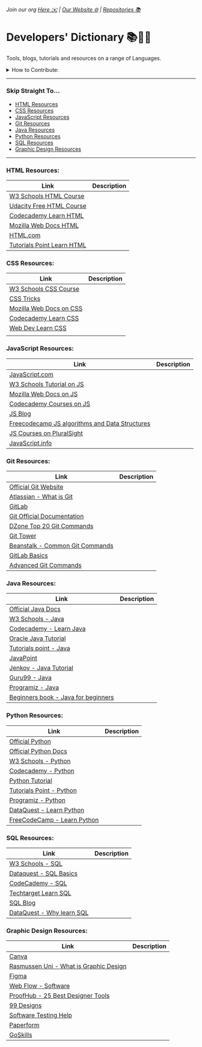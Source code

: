 ###### Join our org [Here ✉️](https://github.com/App-Choreography/Get-An-Invite/issues/new?assignees=CodingSpecies&labels=Organisation+Invite%21+%F0%9F%93%A8&template=please-can-i-join-this-organisation------.md&title=Please+Can+I+Join+This+Organisation%3F+%F0%9F%A5%BA%F0%9F%99%8F") | [Our Website 🌐](https://app-choreography.github.io/) | [Repositories 📚](https://github.com/orgs/App-Choreography/repositories)

# Developers' Dictionary 📚🔎🌐
Tools, blogs, tutorials and resources on a range of Languages.

<details close>
<summary>How to Contribute:</summary>
<br>
    Each time you contribute and add a resource to our lists, we will add your name here : <a href="https://github.com/App-Choreography/Dev-Dictionary/issues/1">Contributor Tally </a>, where you we can who has added the most resources.

    Simply star this repo, fork it to your user area, and add a resource in the correct section, in the correct format. 

    Then open a pull request and wait for an App-Choreographer to merge and add you to the tally!
</details>

---

### Skip Straight To...
 - [HTML Resources](#html-resources)
 - [CSS Resources](#css-resources)
 - [JavaScript Resources](#javascript-resources)
 - [Git Resources](#git-resources)
 - [Java Resources](#java-resources)
 - [Python Resources](#python-resources)
 - [SQL Resources](#sql-resources)
 - [Graphic Design Resources](#graphic-design-resources)
  

---

### HTML Resources:

| Link                                                                                                                                                                                                                                                                                | Description |
| ----------------------------------------------------------------------------------------------------------------------------------------------------------------------------------------------------------------------------------------------------------------------------------- | ----------- |
| [W3 Schools HTML Course](https://www.w3schools.com/html/)                                                                                                                                                                                                                           |             |
| [Udacity Free HTML Course](https://www.udacity.com/course/intro-to-html-and-css--ud001?irclickid=Sc5UJO1iPxyNTO%3AxIyRKFQoZUkDXx6XZn0qpxQ0&irgwc=1&utm_source=affiliate&utm_medium=&aff=221109&utm_term=&utm_campaign=hawk_trdpro-gb-1480073924778635000_&utm_content=&adid=786224) |             |
| [Codecademy Learn HTML](https://www.codecademy.com/learn/learn-html)                                                                                                                                                                                                                |             |
| [Mozilla Web Docs HTML](https://developer.mozilla.org/en-US/docs/Web/HTML)                                                                                                                                                                                                          |             |
| [HTML.com](https://html.com/)                                                                                                                                                                                                                                                       |             |
| [Tutorials Point Learn HTML](https://www.tutorialspoint.com/html/index.htm)                                                                                                                                                                                                         |             |

### CSS Resources:

| Link                                                                        | Description |
| --------------------------------------------------------------------------- | ----------- |
| [W3 Schools CSS Course](https://www.w3schools.com/css/)                     |             |
| [CSS Tricks](https://css-tricks.com/)                                       |             |
| [Mozilla Web Docs on CSS](https://developer.mozilla.org/en-US/docs/Web/CSS) |             |
| [Codecademy Learn CSS](https://www.codecademy.com/learn/learn-css)          |             |
| [Web Dev Learn CSS](https://web.dev/learn/css/)                             |             |
|                                                                             |

### JavaScript Resources:

| Link                                                                                                                            | Description |
| ------------------------------------------------------------------------------------------------------------------------------- | ----------- |
| [JavaScript.com](https://www.javascript.com/)                                                                                   |             |
| [W3 Schools Tutorial on JS](https://www.w3schools.com/js/)                                                                      |             |
| [Mozilla Web Docs on JS](https://developer.mozilla.org/en-US/docs/Web/JavaScript)                                               |             |
| [Codecademy Courses on JS](https://www.codecademy.com/catalog/language/javascript)                                              |             |
| [JS Blog](https://skillcrush.com/blog/javascript/)                                                                              |             |
| [Freecodecamp JS algorithms and Data Structures](https://www.freecodecamp.org/learn/javascript-algorithms-and-data-structures/) |             |
| [JS Courses on PluralSight](https://www.pluralsight.com/paths/javascript-core-language)                                         |             |
| [JavaScript.info](https://javascript.info)                                                                                      |             |

### Git Resources:

| Link                                                                                                       | Description |
| ---------------------------------------------------------------------------------------------------------- | ----------- |
| [Official Git Website](https://git-scm.com/)                                                               |             |
| [Atlassian - What is Git](https://www.atlassian.com/git/tutorials/what-is-git)                             |             |
| [GitLab](https://about.gitlab.com/)                                                                        |             |
| [Git Official Documentation](https://git-scm.com/docs/git)                                                 |             |
| [DZone Top 20 Git Commands](https://dzone.com/articles/top-20-git-commands-with-examples)                  |             |
| [Git Tower](https://www.git-tower.com/learn/git/commands)                                                  |             |
| [Beanstalk - Common Git Commands](http://guides.beanstalkapp.com/version-control/common-git-commands.html) |             |
| [GitLab Basics](https://docs.gitlab.com/ee/gitlab-basics/start-using-git.html)                             |             |
| [Advanced Git Commands](https://blog.webdevsimplified.com/2021-10/advanced-git-commands/)                  |             |

### Java Resources:

| Link                                                                                                        | Description |
| ----------------------------------------------------------------------------------------------------------- | ----------- |
| [Official Java Docs](https://www.java.com/en/)                                                              |             |
| [W3 Schools - Java](https://www.w3schools.com/java/java_intro.asp)                                          |             |
| [Codecademy - Learn Java](https://www.codecademy.com/learn/learn-java)                                      |             |
| [Oracle Java Tutorial](https://docs.oracle.com/javase/tutorial/)                                            |             |
| [Tutorials point - Java](https://www.tutorialspoint.com/java/index.htm)                                     |             |
| [JavaPoint](https://www.javatpoint.com/java-tutorial)                                                       |             |
| [Jenkov - Java Tutorial](https://jenkov.com/tutorials/java/index.html)                                      |             |
| [Guru99 - Java](https://www.guru99.com/java-tutorial.html)                                                  |             |
| [Programiz - Java](https://www.programiz.com/java-programming)                                              |             |
| [Beginners book - Java for beginners](https://beginnersbook.com/java-tutorial-for-beginners-with-examples/) |             |

### Python Resources:

| Link                                                                                                                                     | Description |
| ---------------------------------------------------------------------------------------------------------------------------------------- | ----------- |
| [Official Python](https://www.python.org/)                                                                                               |             |
| [Official Python Docs](https://docs.python.org/3/tutorial/)                                                                              |             |
| [W3 Schools - Python](https://www.w3schools.com/python/)                                                                                 |             |
| [Codecademy - Python](https://www.codecademy.com/catalog/language/python)                                                                |             |
| [Python Tutorial](https://www.pythontutorial.net/)                                                                                       |             |
| [Tutorials Point - Python](https://www.tutorialspoint.com/python/index.htm)                                                              |             |
| [Programiz - Python](https://www.programiz.com/python-programming)                                                                       |             |
| [DataQuest - Learn Python](https://www.dataquest.io/blog/learn-python-the-right-way/)                                                    |             |
| [FreeCodeCamp - Learn Python](https://www.freecodecamp.org/news/the-best-way-to-learn-python-python-programming-tutorial-for-beginners/) |             |

### SQL Resources:

| Link                                                                                   | Description |
| -------------------------------------------------------------------------------------- | ----------- |
| [W3 Schools - SQL](https://www.w3schools.com/sql/)                                     |             |
| [Dataquest - SQL Basics](https://www.dataquest.io/blog/sql-basics/)                    |             |
| [CodeCademy  - SQL](https://www.codecademy.com/learn/learn-sql)                        |             |
| [Techtarget Learn SQL](https://www.techtarget.com/searchdatamanagement/definition/SQL) |             |
| [SQL Blog](https://blog.hubspot.com/marketing/sql-tutorial-introduction)               |             |
| [DataQuest - Why learn SQL](https://www.dataquest.io/blog/why-learn-sql/)              |             |

### Graphic Design Resources:

| Link                                                                                                                                                                                                                                               | Description |
| -------------------------------------------------------------------------------------------------------------------------------------------------------------------------------------------------------------------------------------------------- | ----------- |
| [Canva](https://www.canva.com/)                                                                                                                                                                                                                    |             |
| [Rasmussen Uni - What is Graphic Design](https://www.rasmussen.edu/degrees/design/blog/what-is-graphic-design/)                                                                                                                                    |             |
| [Figma](https://www.figma.com/design/?utm_source=google&utm_medium=cpc&utm_campaign=18469813137&utm_term=design%20tool&utm_content=625154624562&gclid=CjwKCAjw2OiaBhBSEiwAh2ZSP7Fz8pPhXPFdzjWFH0m7vY8D7Fwq8sVMyNmnWygx8jwwjhAK96P8yBoCF9MQAvD_BwE) |             |
| [Web Flow - Software](https://webflow.com/blog/graphic-design-software)                                                                                                                                                                            |             |
| [ProofHub - 25 Best Designer Tools ](https://www.proofhub.com/articles/designer-tools)                                                                                                                                                             |             |
| [99 Designs](https://99designs.co.uk/blog/design-resources/best-tools-for-graphic-designers/)                                                                                                                                                      |             |
| [Software Testing Help](https://www.softwaretestinghelp.com/graphic-design-software-tools/)                                                                                                                                                        |             |
| [Paperform](https://paperform.co/blog/graphic-design-tools/)                                                                                                                                                                                       |             |
| [GoSkills](https://www.goskills.com/Design/Resources/Graphic-design-tools)                                                                                                                                                                         |             |

